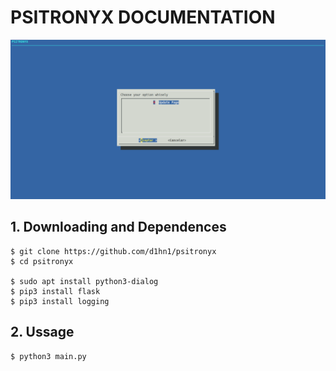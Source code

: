 # PSITRONYX DOCUMENTATION

![](./image.png)

## 1. Downloading and Dependences
```shell
$ git clone https://github.com/d1hn1/psitronyx
$ cd psitronyx

$ sudo apt install python3-dialog
$ pip3 install flask
$ pip3 install logging
```

## 2. Ussage
```shell
$ python3 main.py
```
